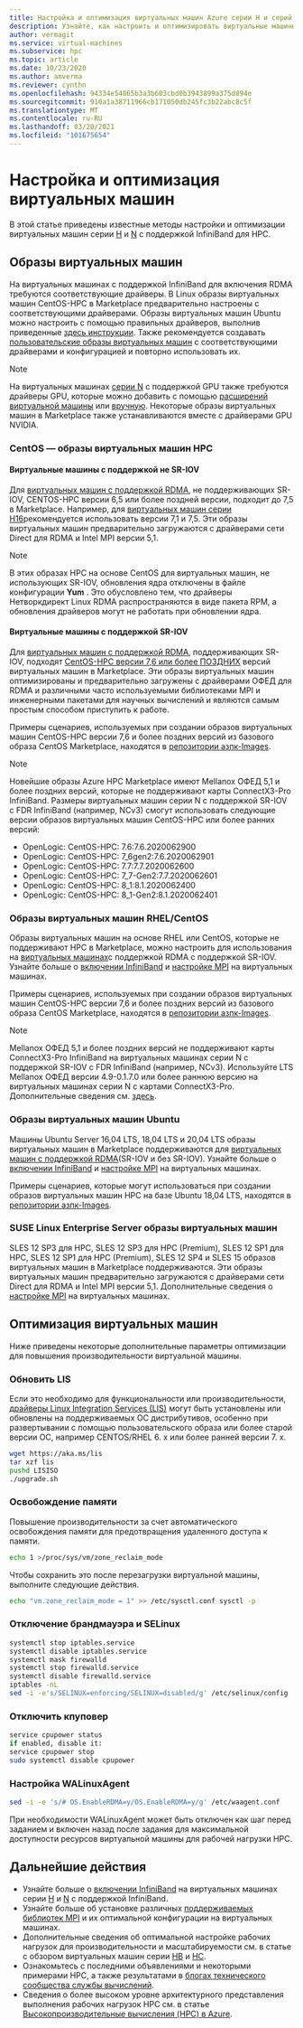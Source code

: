 ```yaml
---
title: Настройка и оптимизация виртуальных машин Azure серии H и серий N с поддержкой InfiniBand
description: Узнайте, как настроить и оптимизировать виртуальные машины серии H и N с поддержкой InfiniBand для HPC.
author: vermagit
ms.service: virtual-machines
ms.subservice: hpc
ms.topic: article
ms.date: 10/23/2020
ms.author: amverma
ms.reviewer: cynthn
ms.openlocfilehash: 94334e54865b3a3b603cbd0b3943899a375d894e
ms.sourcegitcommit: 910a1a38711966cb171050db245fc3b22abc8c5f
ms.translationtype: MT
ms.contentlocale: ru-RU
ms.lasthandoff: 03/20/2021
ms.locfileid: "101675654"
---
```

# <a name="configure-and-optimize-vms"></a>Настройка и оптимизация виртуальных машин

В этой статье приведены известные методы настройки и оптимизации виртуальных машин серии [H](../../sizes-hpc.md) и [N](../../sizes-gpu.md) с поддержкой InfiniBand для HPC.

## <a name="vm-images"></a>Образы виртуальных машин
На виртуальных машинах с поддержкой InfiniBand для включения RDMA требуются соответствующие драйверы. В Linux образы виртуальных машин CentOS-HPC в Marketplace предварительно настроены с соответствующими драйверами. Образы виртуальных машин Ubuntu можно настроить с помощью правильных драйверов, выполнив приведенные [здесь инструкции](https://techcommunity.microsoft.com/t5/azure-compute/configuring-infiniband-for-ubuntu-hpc-and-gpu-vms/ba-p/1221351). Также рекомендуется создавать [пользовательские образы виртуальных машин](../../linux/tutorial-custom-images.md) с соответствующими драйверами и конфигурацией и повторно использовать их.

> [!NOTE]
> На виртуальных машинах [серии N](../../sizes-gpu.md) с поддержкой GPU также требуются драйверы GPU, которые можно добавить с помощью [расширений виртуальной машины](../../extensions/hpccompute-gpu-linux.md) или [вручную](../../linux/n-series-driver-setup.md). Некоторые образы виртуальных машин в Marketplace также устанавливаются вместе с драйверами GPU NVIDIA.

### <a name="centos-hpc-vm-images"></a>CentOS — образы виртуальных машин HPC

#### <a name="non-sr-iov-enabled-vms"></a>Виртуальные машины с поддержкой не SR-IOV
Для [виртуальных машин с поддержкой RDMA](../../sizes-hpc.md#rdma-capable-instances), не поддерживающих SR-IOV, CENTOS-HPC версии 6,5 или более поздней версии, подходит до 7,5 в Marketplace. Например, для [виртуальных машин серии H16](../../h-series.md)рекомендуется использовать версии 7,1 и 7,5. Эти образы виртуальных машин предварительно загружаются с драйверами сети Direct для RDMA и Intel MPI версии 5,1.

> [!NOTE]
> В этих образах HPC на основе CentOS для виртуальных машин, не использующих SR-IOV, обновления ядра отключены в файле конфигурации **Yum** . Это обусловлено тем, что драйверы Нетворкдирект Linux RDMA распространяются в виде пакета RPM, а обновления драйверов могут не работать при обновлении ядра.

#### <a name="sr-iov-enabled-vms"></a>Виртуальные машины с поддержкой SR-IOV
  Для [виртуальных машин с поддержкой RDMA](../../sizes-hpc.md#rdma-capable-instances), поддерживающих SR-IOV, подходят [CentOS-HPC версии 7,6 или более ПОЗДНИХ](https://techcommunity.microsoft.com/t5/Azure-Compute/CentOS-HPC-VM-Image-for-SR-IOV-enabled-Azure-HPC-VMs/ba-p/665557) версий виртуальных машин в Marketplace. Эти образы виртуальных машин оптимизированы и предварительно загружены с драйверами ОФЕД для RDMA и различными часто используемыми библиотеками MPI и инженерными пакетами для научных вычислений и являются самым простым способом приступить к работе.

  Примеры сценариев, используемых при создании образов виртуальных машин CentOS-HPC версии 7,6 и более поздних версий из базового образа CentOS Marketplace, находятся в [репозитории азпк-Images](https://github.com/Azure/azhpc-images/tree/master/centos).
  
  > [!NOTE] 
  > Новейшие образы Azure HPC Marketplace имеют Mellanox ОФЕД 5,1 и более поздних версий, которые не поддерживают карты ConnectX3-Pro InfiniBand. Размеры виртуальных машин серии N с поддержкой SR-IOV с FDR InfiniBand (например, NCv3) смогут использовать следующие версии образов виртуальных машин CentOS-HPC или более ранних версий:
  >- OpenLogic: CentOS-HPC: 7.6:7.6.2020062900
  >- OpenLogic: CentOS-HPC: 7_6gen2:7.6.2020062901
  >- OpenLogic: CentOS-HPC: 7.7:7.7.2020062600
  >- OpenLogic: CentOS-HPC: 7_7-Gen2:7.7.2020062601
  >- OpenLogic: CentOS-HPC: 8_1:8.1.2020062400
  >- OpenLogic: CentOS-HPC: 8_1-Gen2:8.1.2020062401


### <a name="rhelcentos-vm-images"></a>Образы виртуальных машин RHEL/CentOS
Образы виртуальных машин на основе RHEL или CentOS, которые не поддерживают HPC в Marketplace, можно настроить для использования на [виртуальных машинах](../../sizes-hpc.md#rdma-capable-instances)с поддержкой RDMA с поддержкой SR-IOV. Узнайте больше о [включении InfiniBand](enable-infiniband.md) и [настройке MPI](setup-mpi.md) на виртуальных машинах.

  Примеры сценариев, используемых при создании образов виртуальных машин CentOS-HPC версии 7,6 и более поздних версий из базового образа CentOS Marketplace, находятся в [репозитории азпк-Images](https://github.com/Azure/azhpc-images/tree/master/centos).
  
  > [!NOTE]
  > Mellanox ОФЕД 5,1 и более поздних версий не поддерживают карты ConnectX3-Pro InfiniBand на виртуальных машинах серии N с поддержкой SR-IOV с FDR InfiniBand (например, NCv3). Используйте LTS Mellanox ОФЕД версии 4.9-0.1.7.0 или более раннюю версию на виртуальных машинах серии N с картами ConnectX3-Pro. Дополнительные сведения см. [здесь](https://www.mellanox.com/products/infiniband-drivers/linux/mlnx_ofed).

### <a name="ubuntu-vm-images"></a>Образы виртуальных машин Ubuntu
Машины Ubuntu Server 16,04 LTS, 18,04 LTS и 20,04 LTS образы виртуальных машин в Marketplace поддерживаются для [виртуальных машин с поддержкой RDMA](../../sizes-hpc.md#rdma-capable-instances)(SR-IOV и без SR-IOV). Узнайте больше о [включении InfiniBand](enable-infiniband.md) и [настройке MPI](setup-mpi.md) на виртуальных машинах.

  Примеры сценариев, которые могут использоваться при создании образов виртуальных машин HPC на базе Ubuntu 18,04 LTS, находятся в [репозитории азпк-Images](https://github.com/Azure/azhpc-images/tree/master/ubuntu/ubuntu-18.x/ubuntu-18.04-hpc).

### <a name="suse-linux-enterprise-server-vm-images"></a>SUSE Linux Enterprise Server образы виртуальных машин
SLES 12 SP3 для HPC, SLES 12 SP3 для HPC (Premium), SLES 12 SP1 для HPC, SLES 12 SP1 для HPC (Premium), SLES 12 SP4 и SLES 15 образов виртуальных машин в Marketplace поддерживаются. Эти образы виртуальных машин предварительно загружаются с драйверами сети Direct для RDMA и Intel MPI версии 5,1. Дополнительные сведения о [настройке MPI](setup-mpi.md) на виртуальных машинах.

## <a name="optimize-vms"></a>Оптимизация виртуальных машин

Ниже приведены некоторые дополнительные параметры оптимизации для повышения производительности виртуальной машины.

### <a name="update-lis"></a>Обновить LIS

Если это необходимо для функциональности или производительности, [драйверы Linux Integration Services (LIS)](../../linux/endorsed-distros.md) могут быть установлены или обновлены на поддерживаемых ОС дистрибутивов, особенно при развертывании с помощью пользовательского образа или более старой версии ОС, например CENTOS/RHEL 6. x или более ранней версии 7. x.

```bash
wget https://aka.ms/lis
tar xzf lis
pushd LISISO
./upgrade.sh
```

### <a name="reclaim-memory"></a>Освобождение памяти

Повышение производительности за счет автоматического освобождения памяти для предотвращения удаленного доступа к памяти.

```bash
echo 1 >/proc/sys/vm/zone_reclaim_mode
```

Чтобы сохранить это после перезагрузки виртуальной машины, выполните следующие действия.

```bash
echo "vm.zone_reclaim_mode = 1" >> /etc/sysctl.conf sysctl -p
```

### <a name="disable-firewall-and-selinux"></a>Отключение брандмауэра и SELinux

```bash
systemctl stop iptables.service
systemctl disable iptables.service
systemctl mask firewalld
systemctl stop firewalld.service
systemctl disable firewalld.service
iptables -nL
sed -i -e's/SELINUX=enforcing/SELINUX=disabled/g' /etc/selinux/config
```

### <a name="disable-cpupower"></a>Отключить кпуповер

```bash
service cpupower status
if enabled, disable it:
service cpupower stop
sudo systemctl disable cpupower
```

### <a name="configure-walinuxagent"></a>Настройка WALinuxAgent

```bash
sed -i -e 's/# OS.EnableRDMA=y/OS.EnableRDMA=y/g' /etc/waagent.conf
```
При необходимости WALinuxAgent может быть отключен как шаг перед заданием и включен назад после задания для максимальной доступности ресурсов виртуальной машины для рабочей нагрузки HPC.


## <a name="next-steps"></a>Дальнейшие действия

- Узнайте больше о [включении InfiniBand](enable-infiniband.md) на виртуальных машинах серии [H](../../sizes-hpc.md) и [N](../../sizes-gpu.md) с поддержкой InfiniBand.
- Узнайте больше об установке различных [поддерживаемых библиотек MPI](setup-mpi.md) и их оптимальной конфигурации на виртуальных машинах.
- Дополнительные сведения об оптимальной настройке рабочих нагрузок для производительности и масштабируемости см. в статье с обзором виртуальных машин серии [HB](hb-series-overview.md) и [HC](hc-series-overview.md).
- Ознакомьтесь с последними объявлениями и некоторыми примерами HPC, а также результатами в [блогах технического сообщества службы вычислений](https://techcommunity.microsoft.com/t5/azure-compute/bg-p/AzureCompute).
- Сведения о более высоком уровне архитектурного представления выполнения рабочих нагрузок HPC см. в статье [Высокопроизводительные вычисления (HPC) в Azure](/azure/architecture/topics/high-performance-computing/).
